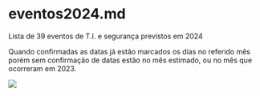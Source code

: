 # eventos2024.md
Lista de 39 eventos de T.I. e segurança previstos em 2024

Quando confirmadas as datas já estão marcados os dias no referido mês porém sem confirmação de datas estão no mês estimado, ou no mês que ocorreram em 2023. 

[![](https://mermaid.ink/img/pako:eNqVVdtu4zYQ_RVCz4lryfIViwK-xi7ixDDTLFr4ZSKNHTYSaVCUGzvIv3TRhwB93f0D_ViHouSkwBZo9SCInAvPnDNDvXiRitEbeEakmAiJG8noMcIkyFp9Nj2gNCpjMbK7xqLBkHHc5Rpk8QYsaAYhcwHu_RNI9zHDAxuwiQDW7LBPD_pHxheT0t3uxcCENKglmiqdi1qCrqKClou6u-VjJbduMYZ0LyRk7JLxlXPMWNAhTEG3cp-MGc_TVBi2oAMSsSv-khHlG2ojtoK-EsaLPxVbQZ4oSjHUcS6kYhM4OgjDB11n9nuU2e__98xrjMQWCd1qyijJ7HrB1XVdmajThpS17ZKOuIgxYxwkmxGlkcgixX7mwzOCpkXgO-fb7RZlJg5IhLidYYIpyEeoOCO8H7Pei2e3vhem-KrJ4ZJN-Zm2PiNtgh9qeSy3eUa8aHNkV0oUX7LQWWgBsoy-uqXosT7ujVrDAWlRF2DV-IXf8aoLcvleLLDqhOnzXnGMzrUFZPLDd3ZniSKQsvi6V4koNR7X6ZK6wlYN9rfcpnIsaIhobQOm5LdWELtj_lESQawE3qkzBEJQAZhD9HSnfq-IJUEMsLWgV6xotc8j0u-SLa8qIBWOUUJhczDvmjG_6sQJPlAxtq_IwDEVsviihbJztNLKYPFm27D4g1biAJGIgSzIgEZtAjG9V5hlCogIyotbq7k7pKL8mvDf447etO0q4zRNH2jvfUfYG6Up2KAzfezX9563Y12p8oh09gETtUedMTuIqFFGWA_gUsi49HKEL_iYjTRkwupFDkt4Qs0-Iz45gLf5GaDtPr_9HYTDFE7FN-q3wBmXICG33TBcUuw1GJrWz6CrCmbqZBVa7HIo3mwLrNbk9WFWS69_HVgnYom4bPDJzAG9UfXt1aqouMmTZHSsieOQHEgkTSGj4f8-cKW0UXZ4d9oyubYzOX1Srv6qpXd069JVR5ZeoxbyUdCVXN-0EzyRcR7Mx66_iCbbWwu51UAK69zQrWrbxXZ2VSgJyeY0ZCdF-Mp2trm8Cy9FnYKI6S_wYnc2nnnEFDfegD5j3NJdaTbeRr6SK-RG8aOMvAGdgRdevo_BIFG105B6gy0kGe3uQf6qVFo7YSyM0kv3oyn_N6WLN3jxnr3BZdjvNdrdTq_X8lv9VqfZbV94R2_Qbvi9ZqtJu90wDPvh64V3KpP6jW7Xb3f8oBP2-36302y9_g0crxko?type=png)](https://mermaid.live/edit#pako:eNqVVdtu4zYQ_RVCz4lryfIViwK-xi7ixDDTLFr4ZSKNHTYSaVCUGzvIv3TRhwB93f0D_ViHouSkwBZo9SCInAvPnDNDvXiRitEbeEakmAiJG8noMcIkyFp9Nj2gNCpjMbK7xqLBkHHc5Rpk8QYsaAYhcwHu_RNI9zHDAxuwiQDW7LBPD_pHxheT0t3uxcCENKglmiqdi1qCrqKClou6u-VjJbduMYZ0LyRk7JLxlXPMWNAhTEG3cp-MGc_TVBi2oAMSsSv-khHlG2ojtoK-EsaLPxVbQZ4oSjHUcS6kYhM4OgjDB11n9nuU2e__98xrjMQWCd1qyijJ7HrB1XVdmajThpS17ZKOuIgxYxwkmxGlkcgixX7mwzOCpkXgO-fb7RZlJg5IhLidYYIpyEeoOCO8H7Pei2e3vhem-KrJ4ZJN-Zm2PiNtgh9qeSy3eUa8aHNkV0oUX7LQWWgBsoy-uqXosT7ujVrDAWlRF2DV-IXf8aoLcvleLLDqhOnzXnGMzrUFZPLDd3ZniSKQsvi6V4koNR7X6ZK6wlYN9rfcpnIsaIhobQOm5LdWELtj_lESQawE3qkzBEJQAZhD9HSnfq-IJUEMsLWgV6xotc8j0u-SLa8qIBWOUUJhczDvmjG_6sQJPlAxtq_IwDEVsviihbJztNLKYPFm27D4g1biAJGIgSzIgEZtAjG9V5hlCogIyotbq7k7pKL8mvDf447etO0q4zRNH2jvfUfYG6Up2KAzfezX9563Y12p8oh09gETtUedMTuIqFFGWA_gUsi49HKEL_iYjTRkwupFDkt4Qs0-Iz45gLf5GaDtPr_9HYTDFE7FN-q3wBmXICG33TBcUuw1GJrWz6CrCmbqZBVa7HIo3mwLrNbk9WFWS69_HVgnYom4bPDJzAG9UfXt1aqouMmTZHSsieOQHEgkTSGj4f8-cKW0UXZ4d9oyubYzOX1Srv6qpXd069JVR5ZeoxbyUdCVXN-0EzyRcR7Mx66_iCbbWwu51UAK69zQrWrbxXZ2VSgJyeY0ZCdF-Mp2trm8Cy9FnYKI6S_wYnc2nnnEFDfegD5j3NJdaTbeRr6SK-RG8aOMvAGdgRdevo_BIFG105B6gy0kGe3uQf6qVFo7YSyM0kv3oyn_N6WLN3jxnr3BZdjvNdrdTq_X8lv9VqfZbV94R2_Qbvi9ZqtJu90wDPvh64V3KpP6jW7Xb3f8oBP2-36302y9_g0crxko)
